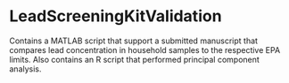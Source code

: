 # LeadScreeningKitValidation
Contains a MATLAB script that support a submitted manuscript that compares lead concentration in household samples to the respective EPA limits. Also contains an R script that performed principal component analysis.
